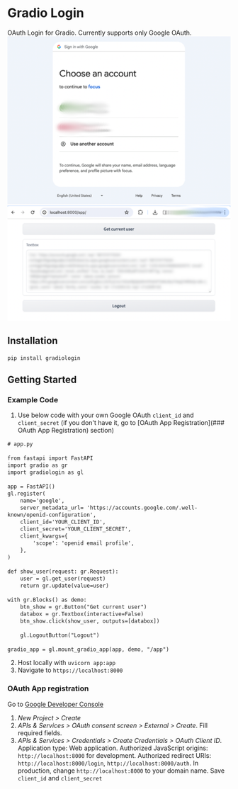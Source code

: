 # Gradio Login
OAuth Login for Gradio. Currently supports only Google OAuth.
![Example 1](/screenshots/0_oauth.png)
![Example 2](/screenshots/1_app.png)


## Installation
```
pip install gradiologin
```

## Getting Started
### Example Code
1. Use below code with your own Google OAuth `client_id` and `client_secret` (if you don't have it, go to [OAuth App Registration](### OAuth App Registration) section)

```python3
# app.py

from fastapi import FastAPI
import gradio as gr
import gradiologin as gl

app = FastAPI()
gl.register(
    name='google',
    server_metadata_url= 'https://accounts.google.com/.well-known/openid-configuration',
    client_id='YOUR_CLIENT_ID',
    client_secret='YOUR_CLIENT_SECRET',
    client_kwargs={
        'scope': 'openid email profile',
    },
)

def show_user(request: gr.Request):
    user = gl.get_user(request)
    return gr.update(value=user)

with gr.Blocks() as demo:
    btn_show = gr.Button("Get current user")
    databox = gr.Textbox(interactive=False)
    btn_show.click(show_user, outputs=[databox])

    gl.LogoutButton("Logout")

gradio_app = gl.mount_gradio_app(app, demo, "/app")
```

2. Host locally with `uvicorn app:app`
3. Navigate to `https://localhost:8000`

### OAuth App registration
Go to [Google Developer Console](https://console.cloud.google.com/)
1. *New Project > Create*
2. *APIs & Services > OAuth consent screen > External > Create*. Fill required fields.
3. *APIs & Services > Credentials > Create Credentials > OAuth Client ID*. Application type: Web application. Authorized JavaScript origins: `http://localhost:8000` for development. Authorized redirect URIs: `http://localhost:8000/login`, `http://localhost:8000/auth`. In production, change `http://localhost:8000` to your domain name. Save `client_id` and `client_secret`

